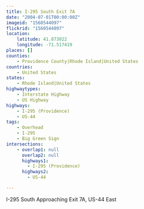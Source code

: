 ```yaml
---
title: I-295 South Exit 7A
date: "2004-07-01T00:00:00Z"
imageid: "1560544097"
flickrid: "1560544097"
location:
    latitude: 41.873022
    longitude: -71.517419
places: []
counties:
    - Providence County|Rhode Island|United States
countries:
    - United States
states:
    - Rhode Island|United States
highwaytypes:
    - Interstate Highway
    - US Highway
highways:
    - I-295 (Providence)
    - US-44
tags:
    - Overhead
    - I-295
    - Big Green Sign
intersections:
    - overlap1: null
      overlap2: null
      highways1:
        - I-295 (Providence)
      highways2:
        - US-44

---
```

I-295 South Approaching Exit 7A, US-44 East